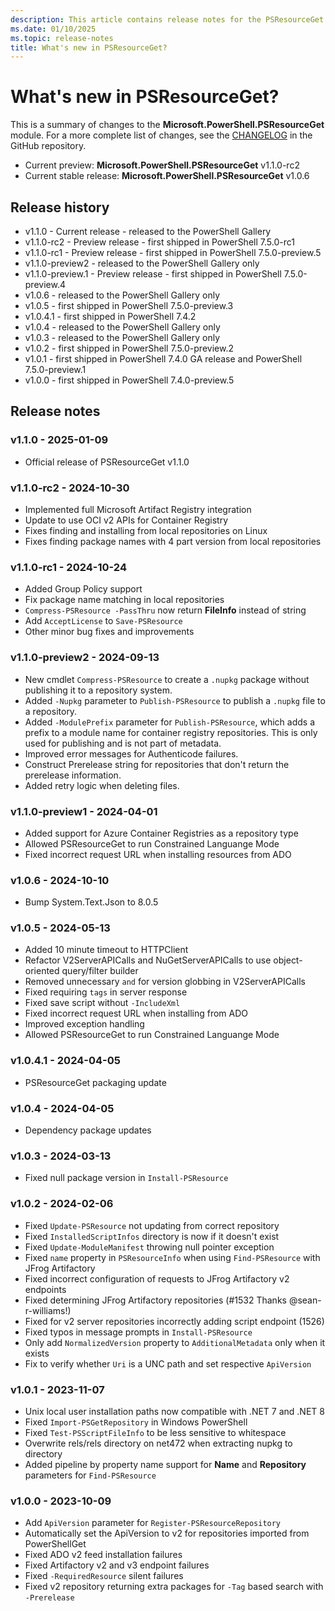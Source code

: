 ```yaml
---
description: This article contains release notes for the PSResourceGet module.
ms.date: 01/10/2025
ms.topic: release-notes
title: What's new in PSResourceGet?
---
```

# What's new in PSResourceGet?

This is a summary of changes to the **Microsoft.PowerShell.PSResourceGet** module. For a more
complete list of changes, see the [CHANGELOG][01] in the GitHub repository.

- Current preview: **Microsoft.PowerShell.PSResourceGet** v1.1.0-rc2
- Current stable release: **Microsoft.PowerShell.PSResourceGet** v1.0.6

## Release history

- v1.1.0 - Current release - released to the PowerShell Gallery
- v1.1.0-rc2 - Preview release - first shipped in PowerShell 7.5.0-rc1
- v1.1.0-rc1 - Preview release - first shipped in PowerShell 7.5.0-preview.5
- v1.1.0-preview2 - released to the PowerShell Gallery only
- v1.1.0-preview.1 - Preview release - first shipped in PowerShell 7.5.0-preview.4
- v1.0.6 - released to the PowerShell Gallery only
- v1.0.5 - first shipped in PowerShell 7.5.0-preview.3
- v1.0.4.1 - first shipped in PowerShell 7.4.2
- v1.0.4 - released to the PowerShell Gallery only
- v1.0.3 - released to the PowerShell Gallery only
- v1.0.2 - first shipped in PowerShell 7.5.0-preview.2
- v1.0.1 - first shipped in PowerShell 7.4.0 GA release and PowerShell 7.5.0-preview.1
- v1.0.0 - first shipped in PowerShell 7.4.0-preview.5

## Release notes

### v1.1.0 - 2025-01-09

- Official release of PSResourceGet v1.1.0

### v1.1.0-rc2 - 2024-10-30

- Implemented full Microsoft Artifact Registry integration
- Update to use OCI v2 APIs for Container Registry
- Fixes finding and installing from local repositories on Linux
- Fixes finding package names with 4 part version from local repositories

### v1.1.0-rc1 - 2024-10-24

- Added Group Policy support
- Fix package name matching in local repositories
- `Compress-PSResource -PassThru` now return **FileInfo** instead of string
- Add `AcceptLicense` to `Save-PSResource`
- Other minor bug fixes and improvements

### v1.1.0-preview2 - 2024-09-13

- New cmdlet `Compress-PSResource` to create a `.nupkg` package without publishing it to a repository
  system.
- Added `-Nupkg` parameter to `Publish-PSResource` to publish a `.nupkg` file to a repository.
- Added `-ModulePrefix` parameter for `Publish-PSResource`, which adds a prefix to a module name for
  container registry repositories. This is only used for publishing and is not part of metadata.
- Improved error messages for Authenticode failures.
- Construct Prerelease string for repositories that don't return the prerelease information.
- Added retry logic when deleting files.

### v1.1.0-preview1 - 2024-04-01

- Added support for Azure Container Registries as a repository type
- Allowed PSResourceGet to run Constrained Languange Mode
- Fixed incorrect request URL when installing resources from ADO

### v1.0.6 - 2024-10-10

- Bump System.Text.Json to 8.0.5

### v1.0.5 - 2024-05-13

- Added 10 minute timeout to HTTPClient
- Refactor V2ServerAPICalls and NuGetServerAPICalls to use object-oriented query/filter builder
- Removed unnecessary `and` for version globbing in V2ServerAPICalls
- Fixed requiring `tags` in server response
- Fixed save script without `-IncludeXml`
- Fixed incorrect request URL when installing from ADO
- Improved exception handling
- Allowed PSResourceGet to run Constrained Languange Mode

### v1.0.4.1 - 2024-04-05

- PSResourceGet packaging update

### v1.0.4 - 2024-04-05

- Dependency package updates

### v1.0.3 - 2024-03-13

- Fixed null package version in `Install-PSResource`

### v1.0.2 - 2024-02-06

- Fixed `Update-PSResource` not updating from correct repository
- Fixed `InstalledScriptInfos` directory is now if it doesn't exist
- Fixed `Update-ModuleManifest` throwing null pointer exception
- Fixed `name` property in `PSResourceInfo` when using `Find-PSResource` with JFrog Artifactory
- Fixed incorrect configuration of requests to JFrog Artifactory v2 endpoints
- Fixed determining JFrog Artifactory repositories (#1532 Thanks @sean-r-williams!)
- Fixed for v2 server repositories incorrectly adding script endpoint (1526)
- Fixed typos in message prompts in `Install-PSResource`
- Only add `NormalizedVersion` property to `AdditionalMetadata` only when it exists
- Fix to verify whether `Uri` is a UNC path and set respective `ApiVersion`

### v1.0.1 - 2023-11-07

- Unix local user installation paths now compatible with .NET 7 and .NET 8
- Fixed `Import-PSGetRepository` in Windows PowerShell
- Fixed `Test-PSScriptFileInfo` to be less sensitive to whitespace
- Overwrite rels/rels directory on net472 when extracting nupkg to directory
- Added pipeline by property name support for **Name** and **Repository** parameters for
  `Find-PSResource`

### v1.0.0 - 2023-10-09

- Add `ApiVersion` parameter for `Register-PSResourceRepository`
- Automatically set the ApiVersion to v2 for repositories imported from PowerShellGet
- Fixed ADO v2 feed installation failures
- Fixed Artifactory v2 and v3 endpoint failures
- Fixed `-RequiredResource` silent failures
- Fixed v2 repository returning extra packages for `-Tag` based search with `-Prerelease`

<!-- link references -->
[01]: https://github.com/PowerShell/PSResourceGet/tree/master/CHANGELOG
